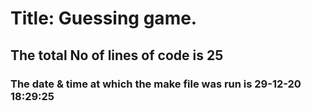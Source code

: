 # Title: Guessing game.
## The total No of lines of code is 25
### The date & time at which the make file was run is 29-12-20 18:29:25

